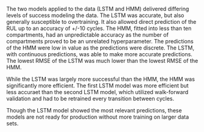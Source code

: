 The two models applied to the data (LSTM and HMM) delivered differing levels of success modeling the data. The LSTM was accurate, but also generally susceptible to overtraining. It also allowed direct prediction of the RUL up to an accuracy of +/-10 cycles. The HMM, fitted into less than ten compartments, had an unpredictable accuracy as the number of compartments proved to be an unrelated hyperparameter. The predictions of the HMM were low in value as the predictions were discrete. The LSTM, with continuous predictions, was able to make more accurate predictions. The lowest RMSE of the LSTM was much lower than the lowest RMSE of the HMM. 

While the LSTM was largely more successful than the HMM, the HMM was significantly more efficient. The first LSTM model was more efficient but less accuraet than the second LSTM model, which utilized walk-forward validation and had to be retrained every transition between cycles.

Though the LSTM model showed the most relevant predictions, these models are not ready for production without more training on larger data sets.
